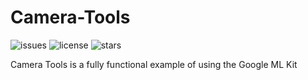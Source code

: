 # Camera-Tools
![issues](https://img.shields.io/github/issues/AlexsandroZanella2/Camera-Tools)
![license](https://img.shields.io/github/license/AlexsandroZanella2/Camera-Tools)
![stars](https://img.shields.io/github/stars/AlexsandroZanella2/Camera-Tools)

Camera Tools is a fully functional example of using the Google ML Kit

